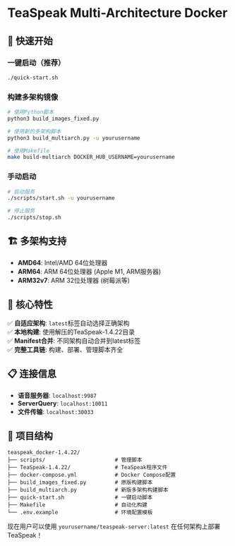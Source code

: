 # TeaSpeak Multi-Architecture Docker

## 🚀 快速开始

### 一键启动（推荐）
```bash
./quick-start.sh
```

### 构建多架构镜像
```bash
# 使用Python脚本
python3 build_images_fixed.py

# 使用新的多架构脚本
python3 build_multiarch.py -u yourusername

# 使用Makefile
make build-multiarch DOCKER_HUB_USERNAME=yourusername
```

### 手动启动
```bash
# 启动服务
./scripts/start.sh -u yourusername

# 停止服务
./scripts/stop.sh
```

## 🏗️ 多架构支持

- **AMD64**: Intel/AMD 64位处理器
- **ARM64**: ARM 64位处理器 (Apple M1, ARM服务器)
- **ARM32v7**: ARM 32位处理器 (树莓派等)

## 🎯 核心特性

✅ **自适应架构**: `latest`标签自动选择正确架构  
✅ **本地构建**: 使用解压的TeaSpeak-1.4.22目录  
✅ **Manifest合并**: 不同架构自动合并到latest标签  
✅ **完整工具链**: 构建、部署、管理脚本齐全  

## 📋 连接信息

- **语音服务器**: `localhost:9987`
- **ServerQuery**: `localhost:10011`
- **文件传输**: `localhost:30033`

## 📁 项目结构

```
teaspeak_docker-1.4.22/
├── scripts/                      # 管理脚本
├── TeaSpeak-1.4.22/              # TeaSpeak程序文件
├── docker-compose.yml            # Docker Compose配置
├── build_images_fixed.py         # 原版构建脚本
├── build_multiarch.py            # 新版多架构构建脚本
├── quick-start.sh                # 一键启动脚本
├── Makefile                      # 自动化构建
└── .env.example                  # 环境配置模板
```

现在用户可以使用 `yourusername/teaspeak-server:latest` 在任何架构上部署TeaSpeak！